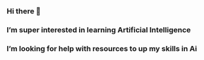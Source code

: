 ### Hi there 👋
### I’m super interested in learning Artificial Intelligence
### I’m looking for help with resources to up my skills in Ai
<!--
**RosyMP/RosyMP** is a ✨ _special_ ✨ repository because its `README.md` (this file) appears on your GitHub profile.

Here are some ideas to get you started:

- 🌱 I’m currently learning Artificial Intelligence
- 👯 I’m looking to collaborate on everything Ai
- 🤔 I’m looking for help with resources to up my skills in Ai
- 📫 You can reach me via email: 

